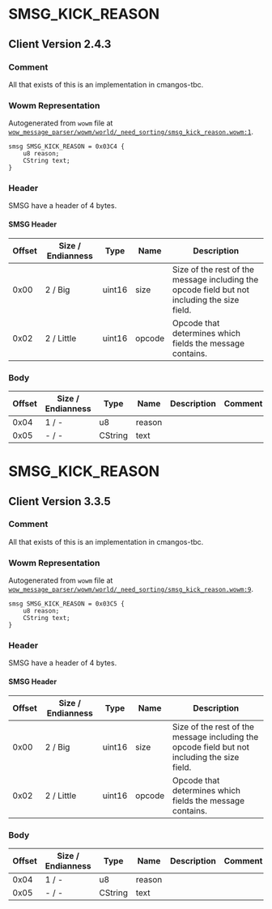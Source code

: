 # SMSG_KICK_REASON

## Client Version 2.4.3

### Comment

All that exists of this is an implementation in cmangos-tbc.

### Wowm Representation

Autogenerated from `wowm` file at [`wow_message_parser/wowm/world/_need_sorting/smsg_kick_reason.wowm:1`](https://github.com/gtker/wow_messages/tree/main/wow_message_parser/wowm/world/_need_sorting/smsg_kick_reason.wowm#L1).
```rust,ignore
smsg SMSG_KICK_REASON = 0x03C4 {
    u8 reason;
    CString text;
}
```
### Header

SMSG have a header of 4 bytes.

#### SMSG Header

| Offset | Size / Endianness | Type   | Name   | Description |
| ------ | ----------------- | ------ | ------ | ----------- |
| 0x00   | 2 / Big           | uint16 | size   | Size of the rest of the message including the opcode field but not including the size field.|
| 0x02   | 2 / Little        | uint16 | opcode | Opcode that determines which fields the message contains.|

### Body

| Offset | Size / Endianness | Type | Name | Description | Comment |
| ------ | ----------------- | ---- | ---- | ----------- | ------- |
| 0x04 | 1 / - | u8 | reason |  |  |
| 0x05 | - / - | CString | text |  |  |

# SMSG_KICK_REASON

## Client Version 3.3.5

### Comment

All that exists of this is an implementation in cmangos-tbc.

### Wowm Representation

Autogenerated from `wowm` file at [`wow_message_parser/wowm/world/_need_sorting/smsg_kick_reason.wowm:9`](https://github.com/gtker/wow_messages/tree/main/wow_message_parser/wowm/world/_need_sorting/smsg_kick_reason.wowm#L9).
```rust,ignore
smsg SMSG_KICK_REASON = 0x03C5 {
    u8 reason;
    CString text;
}
```
### Header

SMSG have a header of 4 bytes.

#### SMSG Header

| Offset | Size / Endianness | Type   | Name   | Description |
| ------ | ----------------- | ------ | ------ | ----------- |
| 0x00   | 2 / Big           | uint16 | size   | Size of the rest of the message including the opcode field but not including the size field.|
| 0x02   | 2 / Little        | uint16 | opcode | Opcode that determines which fields the message contains.|

### Body

| Offset | Size / Endianness | Type | Name | Description | Comment |
| ------ | ----------------- | ---- | ---- | ----------- | ------- |
| 0x04 | 1 / - | u8 | reason |  |  |
| 0x05 | - / - | CString | text |  |  |

